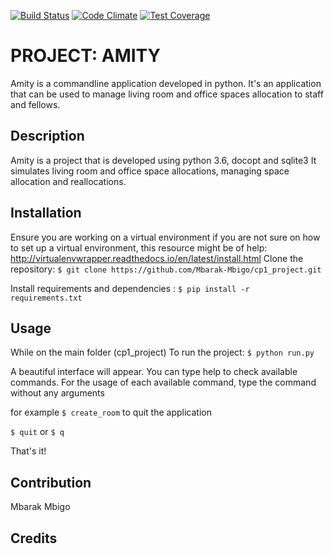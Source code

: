 [![Build Status](https://travis-ci.org/Mbarak-Mbigo/cp1_project.svg?branch=master)](https://travis-ci.org/Mbarak-Mbigo/cp1_project) [![Code Climate](https://codeclimate.com/github/Mbarak-Mbigo/cp1_project/badges/gpa.svg)](https://codeclimate.com/github/Mbarak-Mbigo/cp1_project) [![Test Coverage](https://codeclimate.com/github/Mbarak-Mbigo/cp1_project/badges/coverage.svg)](https://codeclimate.com/github/Mbarak-Mbigo/cp1_project/coverage)


# PROJECT: AMITY
Amity is a commandline application developed in python.
It's an application that can be used to manage living room and office spaces allocation 
to staff and fellows.

## Description
Amity is a project that is developed using python 3.6, docopt and sqlite3
It simulates living room and office space allocations, managing space allocation and reallocations.


## Installation
Ensure you are working on a virtual environment
if you are not sure on how to set up a virtual environment, 
this resource might be of help: http://virtualenvwrapper.readthedocs.io/en/latest/install.html
Clone the repository:
```$ git clone https://github.com/Mbarak-Mbigo/cp1_project.git```

Install requirements and dependencies :
```$ pip install -r requirements.txt```

## Usage
While on the main folder (cp1_project)
To run the project:
```$ python run.py```

A beautiful interface will appear.
You can type help to check available commands.
For the usage of each available command, type the command without any arguments

for example `$ create_room`
to quit the application

 `$ quit` or `$ q`
 
That's it!
## Contribution
Mbarak Mbigo

## Credits
